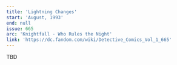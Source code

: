 ```yaml
---
title: 'Lightning Changes'
start: 'August, 1993'
end: null
issue: 665
arc: 'Knightfall - Who Rules the Night'
link: 'https://dc.fandom.com/wiki/Detective_Comics_Vol_1_665'
---
```


TBD
